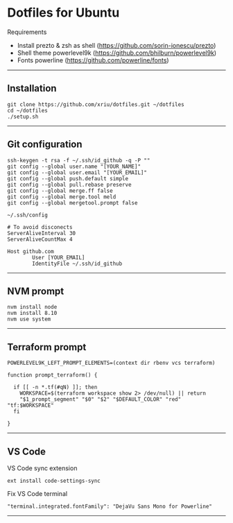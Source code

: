 # Dotfiles for Ubuntu

Requirements

- Install prezto & zsh as shell (https://github.com/sorin-ionescu/prezto)
- Shell theme powerlevel9k (https://github.com/bhilburn/powerlevel9k)
- Fonts powerline (https://github.com/powerline/fonts)

***

## Installation

```
git clone https://github.com/xriu/dotfiles.git ~/dotfiles
cd ~/dotfiles
./setup.sh
```

***

## Git configuration

```
ssh-keygen -t rsa -f ~/.ssh/id_github -q -P ""
git config --global user.name "[YOUR_NAME]"
git config --global user.email "[YOUR_EMAIL]"
git config --global push.default simple
git config --global pull.rebase preserve
git config --global merge.ff false
git config --global merge.tool meld
git config --global mergetool.prompt false
```

```
~/.ssh/config

# To avoid disconects
ServerAliveInterval 30
ServerAliveCountMax 4

Host github.com
        User [YOUR_EMAIL]
        IdentityFile ~/.ssh/id_github
```

***

## NVM prompt

```
nvm install node
nvm install 8.10
nvm use system
```

***

## Terraform prompt

```
POWERLEVEL9K_LEFT_PROMPT_ELEMENTS=(context dir rbenv vcs terraform)

function prompt_terraform() {

  if [[ -n *.tf(#qN) ]]; then
    WORKSPACE=$(terraform workspace show 2> /dev/null) || return
    "$1_prompt_segment" "$0" "$2" "$DEFAULT_COLOR" "red" "tf:$WORKSPACE"
  fi

}
```

***

## VS Code

VS Code sync extension
```
ext install code-settings-sync
```

Fix VS Code terminal
```
"terminal.integrated.fontFamily": "DejaVu Sans Mono for Powerline"
```

***

